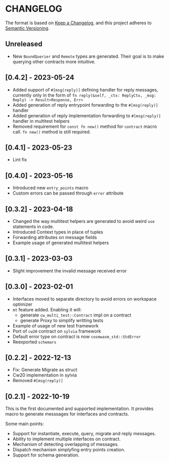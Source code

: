 # CHANGELOG

The format is based on [Keep a Changelog](https://keepachangelog.com/en/1.0.0/),
and this project adheres to
[Semantic Versioning](https://semver.org/spec/v2.0.0.html).

## Unreleased

- New `BoundQuerier` and `Remote` types are generated. Their goal is to make
  querying other contracts more intuitive.

## \[0.4.2\] - 2023-05-24

- Added support of `#[msg(reply)]` defining handler for reply messages,
  currently only in the form of
  `fn reply(&self, _ctx: ReplyCtx, _msg: Reply) -> Result<Response, Err>`
- Added generation of reply entrypoint forwarding to the `#[msg(reply)]`
  handler
- Added generation of reply implementation forwarding to `#[msg(reply)]`
  handler in multitest helpers
- Removed requirement for `const fn new()` method for `contract` macro call.
  `fn new()` method is still required.

## \[0.4.1\] - 2023-05-23

- Lint fix

## \[0.4.0\] - 2023-05-16

- Introduced new `entry_points` macro
- Custom errors can be passed through `error` attribute

## \[0.3.2\] - 2023-04-18

- Changed the way multitest helpers are generated to avoid weird `use` statements in code.
- Introduced Context types in place of tuples
- Forwarding attributes on message fields
- Example usage of generated multitest helpers

## \[0.3.1\] - 2023-03-03

- Slight improvement the invalid message received error

## \[0.3.0\] - 2023-02-01

- Interfaces moved to separate directory to avoid errors on workspace optimizer
- `mt` feature added. Enabling it will:
  - generate `cw_multi_test::Contract` impl on a contract
  - generate Proxy to simplify writting tests
- Example of usage of new test framework
- Port of `cw20` contract on `sylvia` framework
- Default error type on contract is now `cosmwasm_std::StdError`
- Reexported `schemars`

## \[0.2.2\] - 2022-12-13

- Fix: Generate Migrate as struct
- Cw20 implementation in sylvia
- Removed `#[msg(reply)]`

## \[0.2.1\] - 2022-10-19

This is the first documented and supported implementation. It provides
macro to generate messsages for interfaces and contracts.

Some main points:

- Support for instantiate, execute, query, migrate and reply messages.
- Ability to implement multiple interfaces on contract.
- Mechanism of detecting overlapping of messages.
- Dispatch mechanism simplyfing entry points creation.
- Support for schema generation.
